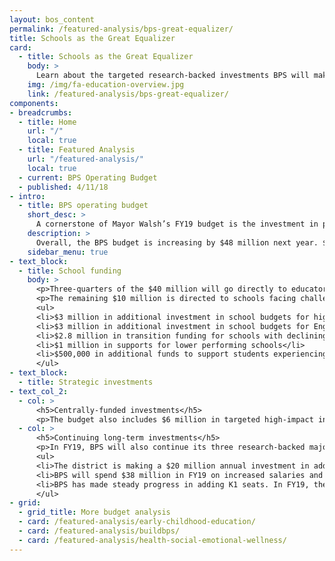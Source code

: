 ```yaml
---
layout: bos_content
permalink: /featured-analysis/bps-great-equalizer/
title: Schools as the Great Equalizer
card:
  - title: Schools as the Great Equalizer
    body: >
      Learn about the targeted research-backed investments BPS will make in FY18.
    img: /img/fa-education-overview.jpg
    link: /featured-analysis/bps-great-equalizer/
components:
- breadcrumbs:
  - title: Home
    url: "/"
    local: true
  - title: Featured Analysis
    url: "/featured-analysis/"
    local: true
  - current: BPS Operating Budget
  - published: 4/11/18
- intro:
  - title: BPS operating budget
    short_desc: >
      A cornerstone of Mayor Walsh’s FY19 budget is the investment in public education. Since taking office, Mayor Walsh has increased spending by $170 million, and results are showing. Graduation rates are at a historic high and Boston Public Schools has more high performing schools than ever before.
    description: >
      Overall, the BPS budget is increasing by $48 million next year. $40 million of that funding will go directly to schools where principals, teachers, and staff can respond to the needs of their students. This is almost a 6% increase in funding directed to schools. Despite flat enrollment district-wide, the vast majority of schools will see increases in their budgets.
    sidebar_menu: true    
- text_block:
  - title: School funding
    body: >
      <p>Three-quarters of the $40 million will go directly to educators to ensure Boston attracts and retains the best talent nationwide. This funding will improve student performance and better prepare students for success.</p>
      <p>The remaining $10 million is directed to schools facing challenges that need additional supports, including:</p>
      <ul>
      <li>$3 million in additional investment in school budgets for high-needs students through the Opportunity Index, an innovative tool allowing BPS to allocate resources more equitably.</li>
      <li>$3 million in additional investment in school budgets for English language learners (ELL)</li>
      <li>$2.8 million in transition funding for schools with declining enrollments</li>
      <li>$1 million in supports for lower performing schools</li>
      <li>$500,000 in additional funds to support students experiencing homelessness</li>
      </ul>
- text_block:
  - title: Strategic investments
- text_col_2:
  - col: >
      <h5>Centrally-funded investments</h5>
      <p>The budget also includes $6 million in targeted high-impact investments to support physical and mental health and close opportunity and achievement gaps. These include adding 20 new social emotional wellness professionals, expanding Excellence for All to the 6th grade, and expanding Becoming a Man, a program that serves young men of color by providing school-based group counseling and mentoring services.</p>
  - col: >
      <h5>Continuing long-term investments</h5>
      <p>In FY19, BPS will also continue its three research-backed major investments: extended learning time for students, high-quality teachers, and early childhood education.</p>
      <ul>
      <li>The district is making a $20 million annual investment in adding the equivalent of 20 days of instruction to the school day for almost 60 elementary schools.</li>
      <li>BPS will spend $38 million in FY19 on increased salaries and benefits for educators, making them among the highest paid in the country.</li>
      <li>BPS has made steady progress in adding K1 seats. In FY19, the number of K1 seats 976 higher since Mayor Walsh took office.</li>
      </ul>
- grid:
  - grid_title: More budget analysis
  - card: /featured-analysis/early-childhood-education/
  - card: /featured-analysis/buildbps/
  - card: /featured-analysis/health-social-emotional-wellness/
---
```

